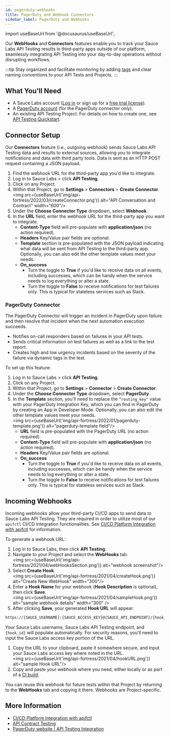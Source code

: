 ```yaml
---
id: pagerduty-webhooks
title: PagerDuty and Webhook Connectors
sidebar_label: PagerDuty and Webhooks
---
```


import useBaseUrl from '@docusaurus/useBaseUrl';

Our **WebHooks** and **Connectors** features enable you to track your Sauce Labs API Testing results in third-party apps outside of our platform, seamlessly integrating API Testing into your day-to-day operations without disrupting workflows.

:::tip
Stay organized and facilitate monitoring by adding [tags](/api-testing/composer/other-components/#tag) and clear naming conventions to your API Tests and Projects.
:::

## What You'll Need
* A Sauce Labs account ([Log in](https://accounts.saucelabs.com/am/XUI/#login/) or sign up for a [free trial license](https://saucelabs.com/sign-up)).
* A [PagerDuty account](https://www.pagerduty.com/) (for the PagerDuty connector only).
* An existing API Testing Project. For details on how to create one, see [API Testing Quickstart](/api-testing/quickstart/).


## Connector Setup

Our **Connectors** feature (i.e., outgoing webhook) sends Sauce Labs API Testing data and results to external sources, allowing you to integrate notifications and data with third party tools. Data is sent as an HTTP POST request containing a JSON payload.

1. Find the webhook URL for the third-party app you'd like to integrate.
2. Log in to Sauce Labs > click **API Testing**.
2. Click on any Project.
3. Within that Project, go to **Settings** > **Connectors** > **Create Connector**.<br/><img src={useBaseUrl('img/api-fortress/2022/03/createConnector.png')} alt="API Conversation and Contract" width="600"/>
4. Under the **Choose Connector Type** dropdown, select **Webhook**.
5. In the **URL** field, enter the webhook URL for the third-party app you want to integrate.
   * **Content-Type** field will pre-populate with **application/json** (no action required).
   * **Headers** Key/Value pair fields are optional.
   * **Template** section is pre-populated with the JSON payload indicating what data will be sent from API Testing to the third-party app. Optionally, you can also edit the other template values meet your needs.
   * **On_success**
     * Turn the toggle to **True** if you'd like to receive data on all events, including successes, which can be handy when the service needs to log everything or alter a state.
     * Turn the toggle to **False** to receive notifications for test failures only. This is typical for stateless services such as Slack.


### PagerDuty Connector

The PagerDuty Connector will trigger an incident in PagerDuty upon failure and then resolve that incident when the next automation execution succeeds.

* Notifies on-call responders based on failures in your API tests.
* Sends critical information on test failures as well as a link to the test report.
* Creates high and low urgency incidents based on the severity of the failure via dynamic tags in the test.

To set up this feature:
1. Log in to Sauce Labs > click **API Testing**.
2. Click on any Project.
3. Within that Project, go to **Settings** > **Connector** > **Create Connector**.
4. Under the **Choose Connector Type** dropdown, select **PagerDuty**.
5. In the **Template** section, you'll need to replace the `“routing_key"` value with your PagerDuty Integration Key, which you can find in PagerDuty by creating an App in Developer Mode. Optionally, you can also edit the other template values meet your needs.<br/><img src={useBaseUrl('img/api-fortress/2022/01/pagerduty-template.png')} alt="pagerduty-template field"/>
   * **URL** field is pre-populated with the PagerDuty URL (no action required).
   * **Content-Type** field will pre-populate with **application/json** (no action required).
   * **Headers** Key/Value pair fields are optional.
   * **On_success**
     * Turn the toggle to **True** if you'd like to receive data on all events, including successes, which can be handy when the service needs to log everything or alter a state.
     * Turn the toggle to **False** to receive notifications for test failures only. This is typical for stateless services such as Slack.

## Incoming Webhooks
Incoming webhooks allow your third-party CI/CD apps to send data to Sauce Labs API Testing. They are required in order to utilize most of our `apifctl` CI/CD integration functionalities. See [CI/CD Platform Integration with apifctl](/api-testing/integrations/apifctl-cicd-integration) for information.

To generate a webhook URL:

1. Log in to Sauce Labs, then click **API Testing**.
1. Navigate to your Project and select the **WebHooks** tab.<br/><img src={useBaseUrl('img/api-fortress/2021/04/webHooksSection.png')} alt="webhook screenshot"/>
1. Select **Create Hook**.<br/><img src={useBaseUrl('img/api-fortress/2021/04/createHook.png')} alt="Create New WebHook" width="300"/>
1. Enter a **Hook Name** for your webhook (**Hook Description** is optional), then click **Save**.<br/><img src={useBaseUrl('img/api-fortress/2021/04/sampleHook.png')} alt="sample webhook details" width="300" />
1. After clicking **Save**, your generated **Hook URL** will appear.
  ```bash
  https://{SAUCE_USERNAME}:{SAUCE_ACCESS_KEY}@{SAUCE_API_ENDPOINT}/{hook_id}
  ```
  Your Sauce Labs username, Sauce Labs API Testing endpoint, and `{hook_id}` will populate automatically. For security reasons, you'll need to input the Sauce Labs access key portion of the URL.
1. Copy the URL to your clipboard, paste it somewhere secure, and input your Sauce Labs access key where noted in the URL.<br/><img src={useBaseUrl('img/api-fortress/2021/04/hookURL.png')} alt="sample Hook URL"/>
1. Copy and paste your webhook where you need, either locally or as part of a [CI build](/api-testing/integrations/apifctl-cicd-integration). 

You can reuse this webhook for future tests within that Project by returning to the **WebHooks** tab and copying it there. Webhooks are Project-specific.

## More Information
* [CI/CD Platform Integration with apifctl](/api-testing/integrations/apifctl-cicd-integration)
* [API Contract Testing](/api-testing/contract-testing/)
* [PagerDuty website | API Testing Integration](https://www.pagerduty.com/integrations/api-fortress/)
